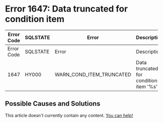 
# Error 1647: Data truncated for condition item


| Error Code | SQLSTATE | Error | Description |
| --- | --- | --- | --- |
| Error Code | SQLSTATE | Error | Description |
| 1647 | HY000 | WARN_COND_ITEM_TRUNCATED | Data truncated for condition item '%s' |




## Possible Causes and Solutions


This article doesn't currently contain any content. [You can help!](/en/writing-and-editing-knowledge-base-articles/)

